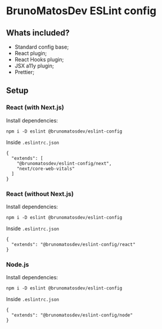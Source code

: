 # BrunoMatosDev ESLint config

## Whats included?

- Standard config base;
- React plugin;
- React Hooks plugin;
- JSX a11y plugin;
- Prettier;

## Setup

### React (with Next.js)

Install dependencies:

```
npm i -D eslint @brunomatosdev/eslint-config
```

Inside `.eslintrc.json`

```
{
  "extends": [
    "@brunomatosdev/eslint-config/next",
    "next/core-web-vitals"
  ]
}
```

### React (without Next.js)

Install dependencies:

```
npm i -D eslint @brunomatosdev/eslint-config
```

Inside `.eslintrc.json`

```
{
  "extends": "@brunomatosdev/eslint-config/react"
}
```

### Node.js

Install dependencies:

```
npm i -D eslint @brunomatosdev/eslint-config
```

Inside `.eslintrc.json`

```
{
  "extends": "@brunomatosdev/eslint-config/node"
}
```
